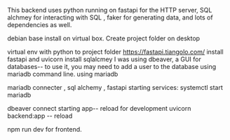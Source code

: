 This backend uses python running on fastapi for the HTTP server, SQL alchmey for interacting with SQL , faker for generating data, and lots of dependencies as well. 

debian base install on virtual box. 
Create project folder on desktop

virtual env with python to project folder
https://fastapi.tiangolo.com/
install fastapi and  uvicorn
install sqlalcmey 
I was using dbeaver, a GUI for databases-- to use it, you may need to add a user to the database using mariadb command line. 
using mariadb


mariadb connecter , sql alchemy , fastapi
starting services: 
systemctl start mariadb 

dbeaver connect
starting app-- reload for development
uvicorn backend:app -- reload

npm run dev for frontend. 
